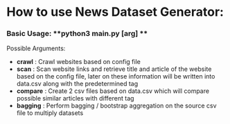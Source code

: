 # How to use News Dataset Generator:
### Basic Usage: **python3 main.py [arg] **

Possible Arguments:
- **crawl** : Crawl websites based on config file
- **scan** : Scan website links and retrieve title and article of the website based on the config file, later on these information
			 will be written into data.csv along with the predetermined tag
- **compare** : Create 2 csv files based on data.csv which will compare possible similar articles with different tag
- **bagging** : Perform bagging / bootstrap aggregation on the source csv file to multiply datasets